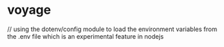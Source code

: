 # voyage
// using the dotenv/config module to load the environment variables from the .env file which is an experimental feature in nodejs